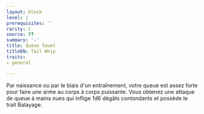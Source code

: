 ```yaml
---
layout: block
level: 1
prerequisites: ''
rarity: C
source: ??
summary: '-'
title: Queue fouet
titleEN: Tail Whip
traits:
- general

---
```


<p><span id="ctl00_MainContent_DetailedOutput">Par naissance ou par le biais d'un entraînement, votre queue est assez forte pour faire une arme au corps à corps puissante. Vous obtenez une attaque de queue à mains nues qui inflige 1d6 dégâts contondants et possède le trait Balayage.&nbsp;</span></p>